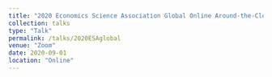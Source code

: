 ```yaml
---
title: "2020 Economics Science Association Global Online Around-the-Clock Meeting"
collection: talks
type: "Talk"
permalink: /talks/2020ESAglobal
venue: "Zoom"
date: 2020-09-01
location: "Online"
---
```

